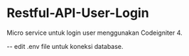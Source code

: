 # Restful-API-User-Login

Micro service untuk login user menggunakan Codeigniter 4.

-- edit .env file untuk koneksi database.

